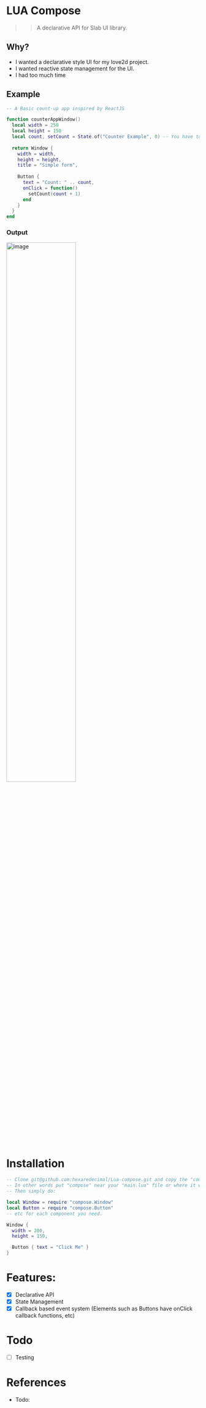 # LUA Compose
>> A declarative API for Slab UI library. 

## Why?
- I wanted a declarative style UI for my love2d project. 
- I wanted reactive state management for the UI. 
- I had too much time

## Example
```lua
-- A Basic count-up app inspired by ReactJS

function counterAppWindow() 
  local width = 250
  local height = 150
  local count, setCount = State.of("Counter Example", 0) -- You have to provide your own state id. :(
    
  return Window {
    width = width,
    height = height,
    title = "Simple form",
    
    Button {
      text = "Count: " .. count,
      onClick = function()
        setCount(count + 1)
      end
    }
  }
end
```
### Output

<img width="60%"  alt="image" src="https://github.com/user-attachments/assets/709f3ed9-9ee6-426c-aeb5-efc50a810a07" />


# Installation
```lua
-- Clone git@github.com:hexaredecimal/Lua-compose.git and copy the "compose" subdirectory into your project source root.
-- In other words put "compose" near your "main.lua" file or where it will be imported.
-- Then simply do:

local Window = require "compose.Window"
local Button = require "compose.Button"
-- etc for each component you need. 

Window {
  width = 200,
  height = 150, 

  Button { text = "Click Me" }
}

```

# Features: 
- [x] Declarative API
- [X] State Management
- [X] Callback based event system (Elements such as Buttons have onClick callback functions, etc)

# Todo
- [ ] Testing

# References
- Todo:
